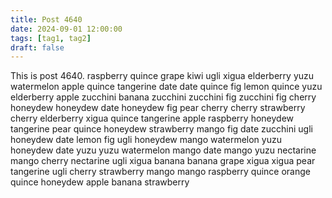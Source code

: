```yaml
---
title: Post 4640
date: 2024-09-01 12:00:00
tags: [tag1, tag2]
draft: false
---
```

This is post 4640.
raspberry
quince
grape
kiwi
ugli
xigua
elderberry
yuzu
watermelon
apple
quince
tangerine
date
date
quince
fig
lemon
quince
yuzu
elderberry
apple
zucchini
banana
zucchini
zucchini
fig
zucchini
fig
cherry
honeydew
honeydew
date
honeydew
fig
pear
cherry
cherry
strawberry
cherry
elderberry
xigua
quince
tangerine
apple
raspberry
honeydew
tangerine
pear
quince
honeydew
strawberry
mango
fig
date
zucchini
ugli
honeydew
date
lemon
fig
ugli
honeydew
mango
watermelon
yuzu
honeydew
date
yuzu
yuzu
watermelon
mango
date
mango
yuzu
nectarine
mango
cherry
nectarine
ugli
xigua
banana
banana
grape
xigua
xigua
pear
tangerine
ugli
cherry
strawberry
mango
mango
raspberry
quince
orange
quince
honeydew
apple
banana
strawberry
